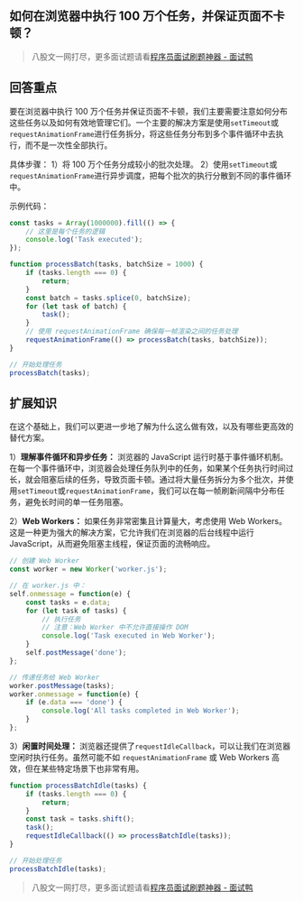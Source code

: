 ## 如何在浏览器中执行 100 万个任务，并保证页面不卡顿？
> 八股文一网打尽，更多面试题请看[程序员面试刷题神器 - 面试鸭](https://www.mianshiya.com/)

## 回答重点
要在浏览器中执行 100 万个任务并保证页面不卡顿，我们主要需要注意如何分布这些任务以及如何有效地管理它们。一个主要的解决方案是使用`setTimeout`或`requestAnimationFrame`进行任务拆分，将这些任务分布到多个事件循环中去执行，而不是一次性全部执行。

具体步骤：
1）将 100 万个任务分成较小的批次处理。
2）使用`setTimeout`或`requestAnimationFrame`进行异步调度，把每个批次的执行分散到不同的事件循环中。

示例代码：
```javascript
const tasks = Array(1000000).fill(() => {
    // 这里是每个任务的逻辑
    console.log('Task executed');
});

function processBatch(tasks, batchSize = 1000) {
    if (tasks.length === 0) {
        return;
    }
    const batch = tasks.splice(0, batchSize);
    for (let task of batch) {
        task();
    }
    // 使用 requestAnimationFrame 确保每一帧渲染之间的任务处理
    requestAnimationFrame(() => processBatch(tasks, batchSize));
}

// 开始处理任务
processBatch(tasks);
```

## 扩展知识
在这个基础上，我们可以更进一步地了解为什么这么做有效，以及有哪些更高效的替代方案。

1）**理解事件循环和异步任务：**
浏览器的 JavaScript 运行时基于事件循环机制。在每一个事件循环中，浏览器会处理任务队列中的任务，如果某个任务执行时间过长，就会阻塞后续的任务，导致页面卡顿。通过将大量任务拆分为多个批次，并使用`setTimeout`或`requestAnimationFrame`，我们可以在每一帧刷新间隔中分布任务，避免长时间的单一任务阻塞。

2）**Web Workers：**
如果任务非常密集且计算量大，考虑使用 Web Workers。这是一种更为强大的解决方案，它允许我们在浏览器的后台线程中运行 JavaScript，从而避免阻塞主线程，保证页面的流畅响应。

```javascript
// 创建 Web Worker
const worker = new Worker('worker.js');

// 在 worker.js 中：
self.onmessage = function(e) {
    const tasks = e.data;
    for (let task of tasks) {
        // 执行任务
        // 注意：Web Worker 中不允许直接操作 DOM
        console.log('Task executed in Web Worker');
    }
    self.postMessage('done');
};

// 传递任务给 Web Worker
worker.postMessage(tasks);
worker.onmessage = function(e) {
    if (e.data === 'done') {
        console.log('All tasks completed in Web Worker');
    }
};
```

3）**闲置时间处理：**
浏览器还提供了`requestIdleCallback`，可以让我们在浏览器空闲时执行任务。虽然可能不如 `requestAnimationFrame` 或 Web Workers 高效，但在某些特定场景下也非常有用。

```javascript
function processBatchIdle(tasks) {
    if (tasks.length === 0) {
        return;
    }
    const task = tasks.shift();
    task();
    requestIdleCallback(() => processBatchIdle(tasks));
}

// 开始处理任务
processBatchIdle(tasks);
```



> 八股文一网打尽，更多面试题请看[程序员面试刷题神器 - 面试鸭](https://www.mianshiya.com/)